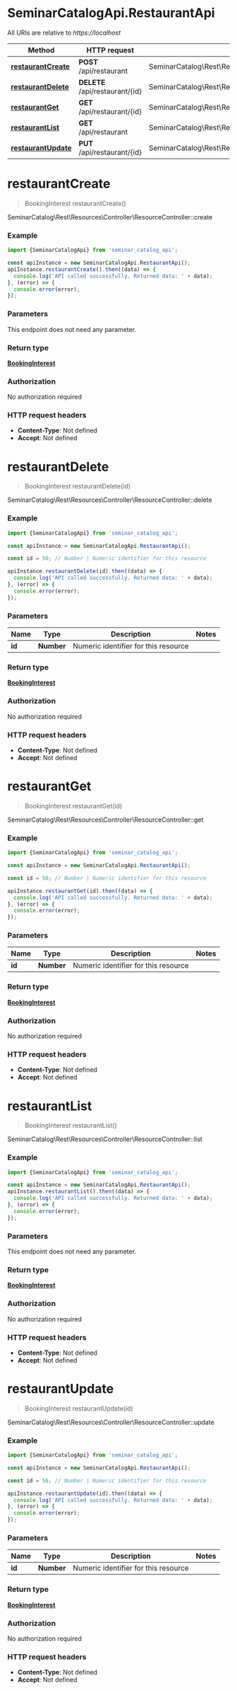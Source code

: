 # SeminarCatalogApi.RestaurantApi

All URIs are relative to *https://localhost*

Method | HTTP request | Description
------------- | ------------- | -------------
[**restaurantCreate**](RestaurantApi.md#restaurantCreate) | **POST** /api/restaurant | SeminarCatalog\\Rest\\Resources\\Controller\\ResourceController::create
[**restaurantDelete**](RestaurantApi.md#restaurantDelete) | **DELETE** /api/restaurant/{id} | SeminarCatalog\\Rest\\Resources\\Controller\\ResourceController::delete
[**restaurantGet**](RestaurantApi.md#restaurantGet) | **GET** /api/restaurant/{id} | SeminarCatalog\\Rest\\Resources\\Controller\\ResourceController::get
[**restaurantList**](RestaurantApi.md#restaurantList) | **GET** /api/restaurant | SeminarCatalog\\Rest\\Resources\\Controller\\ResourceController::list
[**restaurantUpdate**](RestaurantApi.md#restaurantUpdate) | **PUT** /api/restaurant/{id} | SeminarCatalog\\Rest\\Resources\\Controller\\ResourceController::update


<a name="restaurantCreate"></a>
# **restaurantCreate**
> BookingInterest restaurantCreate()

SeminarCatalog\\Rest\\Resources\\Controller\\ResourceController::create

### Example
```javascript
import {SeminarCatalogApi} from 'seminar_catalog_api';

const apiInstance = new SeminarCatalogApi.RestaurantApi();
apiInstance.restaurantCreate().then((data) => {
  console.log('API called successfully. Returned data: ' + data);
}, (error) => {
  console.error(error);
});

```

### Parameters
This endpoint does not need any parameter.

### Return type

[**BookingInterest**](BookingInterest.md)

### Authorization

No authorization required

### HTTP request headers

 - **Content-Type**: Not defined
 - **Accept**: Not defined

<a name="restaurantDelete"></a>
# **restaurantDelete**
> BookingInterest restaurantDelete(id)

SeminarCatalog\\Rest\\Resources\\Controller\\ResourceController::delete

### Example
```javascript
import {SeminarCatalogApi} from 'seminar_catalog_api';

const apiInstance = new SeminarCatalogApi.RestaurantApi();

const id = 56; // Number | Numeric identifier for this resource

apiInstance.restaurantDelete(id).then((data) => {
  console.log('API called successfully. Returned data: ' + data);
}, (error) => {
  console.error(error);
});

```

### Parameters

Name | Type | Description  | Notes
------------- | ------------- | ------------- | -------------
 **id** | **Number**| Numeric identifier for this resource | 

### Return type

[**BookingInterest**](BookingInterest.md)

### Authorization

No authorization required

### HTTP request headers

 - **Content-Type**: Not defined
 - **Accept**: Not defined

<a name="restaurantGet"></a>
# **restaurantGet**
> BookingInterest restaurantGet(id)

SeminarCatalog\\Rest\\Resources\\Controller\\ResourceController::get

### Example
```javascript
import {SeminarCatalogApi} from 'seminar_catalog_api';

const apiInstance = new SeminarCatalogApi.RestaurantApi();

const id = 56; // Number | Numeric identifier for this resource

apiInstance.restaurantGet(id).then((data) => {
  console.log('API called successfully. Returned data: ' + data);
}, (error) => {
  console.error(error);
});

```

### Parameters

Name | Type | Description  | Notes
------------- | ------------- | ------------- | -------------
 **id** | **Number**| Numeric identifier for this resource | 

### Return type

[**BookingInterest**](BookingInterest.md)

### Authorization

No authorization required

### HTTP request headers

 - **Content-Type**: Not defined
 - **Accept**: Not defined

<a name="restaurantList"></a>
# **restaurantList**
> BookingInterest restaurantList()

SeminarCatalog\\Rest\\Resources\\Controller\\ResourceController::list

### Example
```javascript
import {SeminarCatalogApi} from 'seminar_catalog_api';

const apiInstance = new SeminarCatalogApi.RestaurantApi();
apiInstance.restaurantList().then((data) => {
  console.log('API called successfully. Returned data: ' + data);
}, (error) => {
  console.error(error);
});

```

### Parameters
This endpoint does not need any parameter.

### Return type

[**BookingInterest**](BookingInterest.md)

### Authorization

No authorization required

### HTTP request headers

 - **Content-Type**: Not defined
 - **Accept**: Not defined

<a name="restaurantUpdate"></a>
# **restaurantUpdate**
> BookingInterest restaurantUpdate(id)

SeminarCatalog\\Rest\\Resources\\Controller\\ResourceController::update

### Example
```javascript
import {SeminarCatalogApi} from 'seminar_catalog_api';

const apiInstance = new SeminarCatalogApi.RestaurantApi();

const id = 56; // Number | Numeric identifier for this resource

apiInstance.restaurantUpdate(id).then((data) => {
  console.log('API called successfully. Returned data: ' + data);
}, (error) => {
  console.error(error);
});

```

### Parameters

Name | Type | Description  | Notes
------------- | ------------- | ------------- | -------------
 **id** | **Number**| Numeric identifier for this resource | 

### Return type

[**BookingInterest**](BookingInterest.md)

### Authorization

No authorization required

### HTTP request headers

 - **Content-Type**: Not defined
 - **Accept**: Not defined

